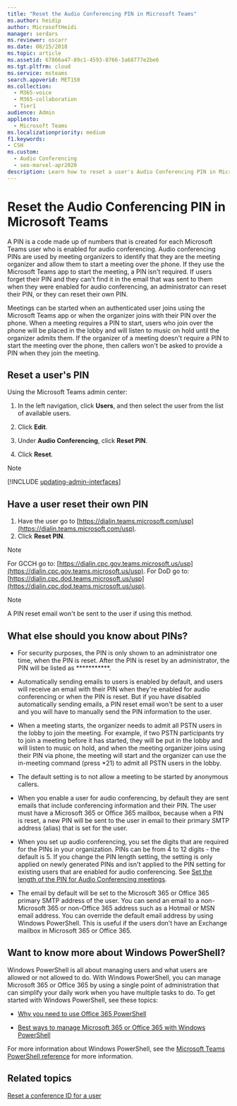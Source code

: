 ```yaml
---
title: "Reset the Audio Conferencing PIN in Microsoft Teams"
ms.author: heidip
author: MicrosoftHeidi
manager: serdars
ms.reviewer: oscarr
ms.date: 08/15/2018
ms.topic: article
ms.assetid: 67866a47-89c1-4593-8766-3a68777e2be6
ms.tgt.pltfrm: cloud
ms.service: msteams
search.appverid: MET150
ms.collection: 
  - M365-voice
  - M365-collaboration
  - Tier1
audience: Admin
appliesto: 
  - Microsoft Teams
ms.localizationpriority: medium
f1.keywords:
- CSH
ms.custom: 
  - Audio Conferencing
  - seo-marvel-apr2020
description: Learn how to reset a user's Audio Conferencing PIN in Microsoft Teams, and learn important facts about PINs.
---
```


# Reset the Audio Conferencing PIN in Microsoft Teams

A PIN is a code made up of numbers that is created for each Microsoft Teams user who is enabled for audio conferencing. Audio conferencing PINs are used by meeting organizers to identify that they are the meeting organizer and allow them to start a meeting over the phone. If they use the Microsoft Teams app to start the meeting, a PIN isn't required. If users forget their PIN and they can't find it in the email that was sent to them when they were enabled for audio conferencing, an administrator can reset their PIN, or they can reset their own PIN.
  
Meetings can be started when an authenticated user joins using the Microsoft Teams app or when the organizer joins with their PIN over the phone. When a meeting requires a PIN to start, users who join over the phone will be placed in the lobby and will listen to music on hold until the organizer admits them. If the organizer of a meeting doesn't require a PIN to start the meeting over the phone, then callers won't be asked to provide a PIN when they join the meeting.

## Reset a user's PIN

Using the Microsoft Teams admin center:

1. In the left navigation, click **Users**, and then select the user from the list of available users.

2. Click **Edit**.

3. Under **Audio Conferencing**, click **Reset PIN**.

4. Click **Reset**.

> [!Note]
> [!INCLUDE [updating-admin-interfaces](includes/updating-admin-interfaces.md)]

## Have a user reset their own PIN

1. Have the user go to [https://dialin.teams.microsoft.com/usp](https://dialin.teams.microsoft.com/usp).
2. Click **Reset PIN**.

> [!NOTE]
> For GCCH go to: [https://dialin.cpc.gov.teams.microsoft.us/usp](https://dialin.cpc.gov.teams.microsoft.us/usp).
> For DoD go to: [https://dialin.cpc.dod.teams.microsoft.us/usp](https://dialin.cpc.dod.teams.microsoft.us/usp).

> [!NOTE]
> A PIN reset email won't be sent to the user if using this method.

## What else should you know about PINs?

- For security purposes, the PIN is only shown to an administrator one time, when the PIN is reset. After the PIN is reset by an administrator, the PIN will be listed as ***********.

- Automatically sending emails to users is enabled by default, and users will receive an email with their PIN when they're enabled for audio conferencing or when the PIN is reset. But if you have disabled automatically sending emails, a PIN reset email won't be sent to a user and you will have to manually send the PIN information to the user.

- When a meeting starts, the organizer needs to admit all PSTN users in the lobby to join the meeting. For example, if two PSTN participants try to join a meeting before it has started, they will be put in the lobby and will listen to music on hold, and when the meeting organizer joins using their PIN via phone, the meeting will start and the organizer can use the in-meeting command (press *21) to admit all PSTN users in the lobby.

- The default setting is to not allow a meeting to be started by anonymous callers.

- When you enable a user for audio conferencing, by default they are sent emails that include conferencing information and their PIN. The user must have a Microsoft 365 or Office 365 mailbox, because when a PIN is reset, a new PIN will be sent to the user in email to their primary SMTP address (alias) that is set for the user.

- When you set up audio conferencing, you set the digits that are required for the PINs in your organization. PINs can be from 4 to 12 digits - the default is 5. If you change the PIN length setting, the setting is only applied on newly generated PINs and isn't applied to the PIN setting for existing users that are enabled for audio conferencing. See [Set the length of the PIN for Audio Conferencing meetings](Set-the-PIN-length-for-Audio-Conferencing-meetings-in-teams.md).

- The email by default will be set to the Microsoft 365 or Office 365 primary SMTP address of the user. You can send an email to a non-Microsoft 365 or non-Office 365 address such as a Hotmail or MSN email address. You can override the default email address by using Windows PowerShell. This is useful if the users don't have an Exchange mailbox in Microsoft 365 or Office 365.

## Want to know more about Windows PowerShell?

Windows PowerShell is all about managing users and what users are allowed or not allowed to do. With Windows PowerShell, you can manage Microsoft 365 or Office 365 by using a single point of administration that can simplify your daily work when you have multiple tasks to do. To get started with Windows PowerShell, see these topics:

- [Why you need to use Office 365 PowerShell](/microsoft-365/enterprise/why-you-need-to-use-microsoft-365-powershell)

- [Best ways to manage Microsoft 365 or Office 365 with Windows PowerShell](/previous-versions//dn568025(v=technet.10))

For more information about Windows PowerShell, see the [Microsoft Teams PowerShell reference](/powershell/module/teams/?view=teams-ps) for more information.
  
## Related topics

[Reset a conference ID for a user](reset-a-conference-id-for-a-user-in-teams.md)
